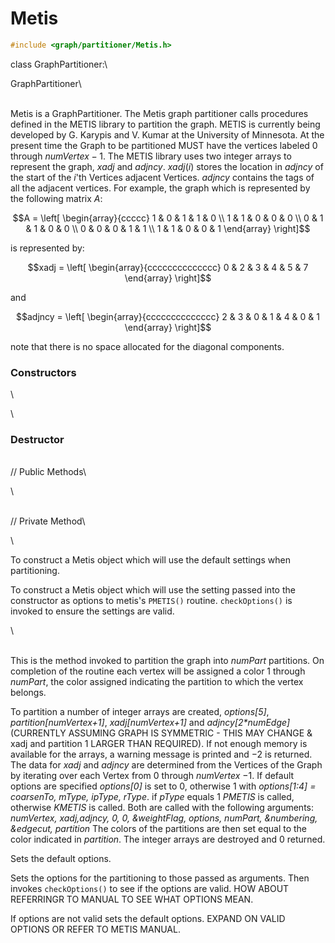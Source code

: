 # Metis 

```cpp
#include <graph/partitioner/Metis.h>
```

class GraphPartitioner:\

GraphPartitioner\

\
Metis is a GraphPartitioner. The Metis graph partitioner calls
procedures defined in the METIS library to partition the graph. METIS is
currently being developed by G. Karypis and V. Kumar at the University
of Minnesota. At the present time the Graph to be partitioned MUST have
the vertices labeled $0$ through $numVertex-1$.
The METIS library uses two integer arrays to represent the graph, *xadj*
and *adjncy*. $xadj(i)$ stores the location in *adjncy* of the start of
the $i$'th Vertices adjacent Vertices. *adjncy* contains the tags of all
the adjacent vertices. For example, the graph which is represented by
the following matrix $A$:

$$A =
\left[
\begin{array}{ccccc}
1 & 0 & 1 & 1 & 0  \\
1 & 1 & 0 & 0 & 0  \\
0 & 1 & 1 & 0 & 0 \\
0 & 0 & 0 & 1 & 1 \\
1 & 1 & 0 & 0 & 1
\end{array}
\right]$$

is represented by:

$$xadj =
\left[
\begin{array}{cccccccccccccc}
0 & 2 & 3 & 4 & 5 & 7
\end{array}
\right]$$

and

$$adjncy =
\left[
\begin{array}{cccccccccccccc}
2 & 3 & 0 & 1 & 4 & 0 & 1
\end{array}
\right]$$

note that there is no space allocated for the diagonal components.

### Constructors

\

\
### Destructor

\
// Public Methods\

\

\
// Private Method\

\

To construct a Metis object which will use the default settings when
partitioning.

To construct a Metis object which will use the setting passed into the
constructor as options to metis's `PMETIS()` routine. `checkOptions()`
is invoked to ensure the settings are valid.

\

\
This is the method invoked to partition the graph into *numPart*
partitions. On completion of the routine each vertex will be assigned a
color $1$ through *numPart*, the color assigned indicating the partition
to which the vertex belongs.

To partition a number of integer arrays are created, *options\[5\]*,
*partition\[numVertex+1\]*, *xadj\[numVertex+1\]* and
*adjncy\[2\*numEdge\]* (CURRENTLY ASSUMING GRAPH IS SYMMETRIC - THIS MAY
CHANGE & xadj and partition 1 LARGER THAN REQUIRED). If not enough
memory is available for the arrays, a warning message is printed and
$-2$ is returned. The data for *xadj* and *adjncy* are determined from
the Vertices of the Graph by iterating over each Vertex from $0$ through
*numVertex* $-1$. If default options are specified *options\[0\]* is set
to $0$, otherwise $1$ with *options\[1:4\] = coarsenTo, mType, ipType,
rType*. if *pType* equals $1$ *PMETIS* is called, otherwise *KMETIS* is
called. Both are called with the following arguments: *numVertex,
xadj,adjncy, 0, 0, &weightFlag, options, numPart, &numbering, &edgecut,
partition* The colors of the partitions are then set equal to the color
indicated in *partition*. The integer arrays are destroyed and $0$
returned.

Sets the default options.

Sets the options for the partitioning to those passed as arguments. Then
invokes `checkOptions()` to see if the options are valid. HOW ABOUT
REFERRINGR TO MANUAL TO SEE WHAT OPTIONS MEAN.

If options are not valid sets the default options. EXPAND ON VALID
OPTIONS OR REFER TO METIS MANUAL.
